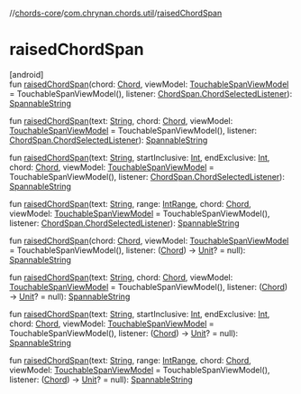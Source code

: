 //[chords-core](../../index.md)/[com.chrynan.chords.util](index.md)/[raisedChordSpan](raised-chord-span.md)

# raisedChordSpan

[android]\
fun [raisedChordSpan](raised-chord-span.md)(chord: [Chord](../../../chords-core/chords-core/com.chrynan.chords.model/-chord/index.md), viewModel: [TouchableSpanViewModel](../com.chrynan.chords.span/-touchable-span-view-model/index.md) = TouchableSpanViewModel(), listener: [ChordSpan.ChordSelectedListener](../com.chrynan.chords.span/-chord-span/-chord-selected-listener/index.md)): [SpannableString](https://developer.android.com/reference/kotlin/android/text/SpannableString.html)

fun [raisedChordSpan](raised-chord-span.md)(text: [String](https://kotlinlang.org/api/latest/jvm/stdlib/kotlin/-string/index.html), chord: [Chord](../../../chords-core/chords-core/com.chrynan.chords.model/-chord/index.md), viewModel: [TouchableSpanViewModel](../com.chrynan.chords.span/-touchable-span-view-model/index.md) = TouchableSpanViewModel(), listener: [ChordSpan.ChordSelectedListener](../com.chrynan.chords.span/-chord-span/-chord-selected-listener/index.md)): [SpannableString](https://developer.android.com/reference/kotlin/android/text/SpannableString.html)

fun [raisedChordSpan](raised-chord-span.md)(text: [String](https://kotlinlang.org/api/latest/jvm/stdlib/kotlin/-string/index.html), startInclusive: [Int](https://kotlinlang.org/api/latest/jvm/stdlib/kotlin/-int/index.html), endExclusive: [Int](https://kotlinlang.org/api/latest/jvm/stdlib/kotlin/-int/index.html), chord: [Chord](../../../chords-core/chords-core/com.chrynan.chords.model/-chord/index.md), viewModel: [TouchableSpanViewModel](../com.chrynan.chords.span/-touchable-span-view-model/index.md) = TouchableSpanViewModel(), listener: [ChordSpan.ChordSelectedListener](../com.chrynan.chords.span/-chord-span/-chord-selected-listener/index.md)): [SpannableString](https://developer.android.com/reference/kotlin/android/text/SpannableString.html)

fun [raisedChordSpan](raised-chord-span.md)(text: [String](https://kotlinlang.org/api/latest/jvm/stdlib/kotlin/-string/index.html), range: [IntRange](https://kotlinlang.org/api/latest/jvm/stdlib/kotlin.ranges/-int-range/index.html), chord: [Chord](../../../chords-core/chords-core/com.chrynan.chords.model/-chord/index.md), viewModel: [TouchableSpanViewModel](../com.chrynan.chords.span/-touchable-span-view-model/index.md) = TouchableSpanViewModel(), listener: [ChordSpan.ChordSelectedListener](../com.chrynan.chords.span/-chord-span/-chord-selected-listener/index.md)): [SpannableString](https://developer.android.com/reference/kotlin/android/text/SpannableString.html)

fun [raisedChordSpan](raised-chord-span.md)(chord: [Chord](../../../chords-core/chords-core/com.chrynan.chords.model/-chord/index.md), viewModel: [TouchableSpanViewModel](../com.chrynan.chords.span/-touchable-span-view-model/index.md) = TouchableSpanViewModel(), listener: ([Chord](../../../chords-core/chords-core/com.chrynan.chords.model/-chord/index.md)) -&gt; [Unit](https://kotlinlang.org/api/latest/jvm/stdlib/kotlin/-unit/index.html)? = null): [SpannableString](https://developer.android.com/reference/kotlin/android/text/SpannableString.html)

fun [raisedChordSpan](raised-chord-span.md)(text: [String](https://kotlinlang.org/api/latest/jvm/stdlib/kotlin/-string/index.html), chord: [Chord](../../../chords-core/chords-core/com.chrynan.chords.model/-chord/index.md), viewModel: [TouchableSpanViewModel](../com.chrynan.chords.span/-touchable-span-view-model/index.md) = TouchableSpanViewModel(), listener: ([Chord](../../../chords-core/chords-core/com.chrynan.chords.model/-chord/index.md)) -&gt; [Unit](https://kotlinlang.org/api/latest/jvm/stdlib/kotlin/-unit/index.html)? = null): [SpannableString](https://developer.android.com/reference/kotlin/android/text/SpannableString.html)

fun [raisedChordSpan](raised-chord-span.md)(text: [String](https://kotlinlang.org/api/latest/jvm/stdlib/kotlin/-string/index.html), startInclusive: [Int](https://kotlinlang.org/api/latest/jvm/stdlib/kotlin/-int/index.html), endExclusive: [Int](https://kotlinlang.org/api/latest/jvm/stdlib/kotlin/-int/index.html), chord: [Chord](../../../chords-core/chords-core/com.chrynan.chords.model/-chord/index.md), viewModel: [TouchableSpanViewModel](../com.chrynan.chords.span/-touchable-span-view-model/index.md) = TouchableSpanViewModel(), listener: ([Chord](../../../chords-core/chords-core/com.chrynan.chords.model/-chord/index.md)) -&gt; [Unit](https://kotlinlang.org/api/latest/jvm/stdlib/kotlin/-unit/index.html)? = null): [SpannableString](https://developer.android.com/reference/kotlin/android/text/SpannableString.html)

fun [raisedChordSpan](raised-chord-span.md)(text: [String](https://kotlinlang.org/api/latest/jvm/stdlib/kotlin/-string/index.html), range: [IntRange](https://kotlinlang.org/api/latest/jvm/stdlib/kotlin.ranges/-int-range/index.html), chord: [Chord](../../../chords-core/chords-core/com.chrynan.chords.model/-chord/index.md), viewModel: [TouchableSpanViewModel](../com.chrynan.chords.span/-touchable-span-view-model/index.md) = TouchableSpanViewModel(), listener: ([Chord](../../../chords-core/chords-core/com.chrynan.chords.model/-chord/index.md)) -&gt; [Unit](https://kotlinlang.org/api/latest/jvm/stdlib/kotlin/-unit/index.html)? = null): [SpannableString](https://developer.android.com/reference/kotlin/android/text/SpannableString.html)
